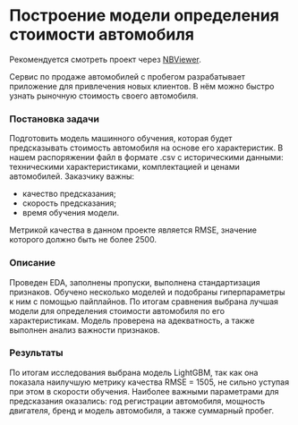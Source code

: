 # Построение модели определения стоимости автомобиля
Рекомендуется смотреть проект через [NBViewer](https://nbviewer.jupyter.org/github/Muirehen/learning_projects/blob/master/price_prediction/price_prediction.ipynb).

Сервис по продаже автомобилей с пробегом  разрабатывает приложение для привлечения новых клиентов. В нём можно быстро узнать рыночную стоимость своего автомобиля.

### Постановка задачи
Подготовить модель машинного обучения, которая будет предсказывать стоимость автомобиля на основе его характеристик. В нашем распоряжении файл в формате .csv с историческими данными: техническими характеристиками, комплектацией и ценами автомобилей. Заказчику важны:
- качество предсказания;
- скорость предсказания;
- время обучения модели.

Метрикой качества в данном проекте является RMSE, значение которого должно быть не более 2500.

### Описание
Проведен EDA, заполнены пропуски, выполнена стандартизация признаков. Обучено несколько моделей и подобраны гиперпараметры к ним с помощью пайплайнов. По итогам сравнения выбрана лучшая модели для определения стоимости автомобиля по его характеристикам. Модель проверена на адекватность, а также выполнен анализ важности признаков.

### Результаты
По итогам исследования выбрана модель LightGBM, так как она показала наилучшую метрику качества RMSE = 1505, не сильно уступая при этом в скорости обучения. Наиболее важными параметрами для предсказания оказались: год регистрации автомобиля, мощность двигателя, бренд и модель автомобиля, а также суммарный пробег.
